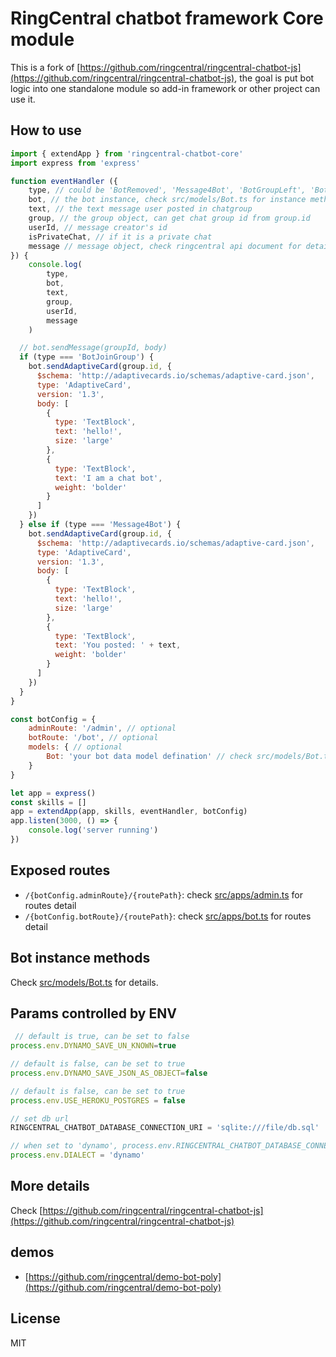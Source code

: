 # RingCentral chatbot framework Core module

This is a fork of [https://github.com/ringcentral/ringcentral-chatbot-js](https://github.com/ringcentral/ringcentral-chatbot-js), the goal is put bot logic into one standalone module so add-in framework or other project can use it.

## How to use

```js
import { extendApp } from 'ringcentral-chatbot-core'
import express from 'express'

function eventHandler ({
    type, // could be 'BotRemoved', 'Message4Bot', 'BotGroupLeft', 'BotJoinGroup', 'Maintain', 'SetupDatabase'
    bot, // the bot instance, check src/models/Bot.ts for instance methods
    text, // the text message user posted in chatgroup
    group, // the group object, can get chat group id from group.id
    userId, // message creator's id
    isPrivateChat, // if it is a private chat
    message // message object, check ringcentral api document for detail
}) {
    console.log(
        type,
        bot,
        text,
        group,
        userId,
        message
    )

  // bot.sendMessage(groupId, body)
  if (type === 'BotJoinGroup') {
    bot.sendAdaptiveCard(group.id, {
      $schema: 'http://adaptivecards.io/schemas/adaptive-card.json',
      type: 'AdaptiveCard',
      version: '1.3',
      body: [
        {
          type: 'TextBlock',
          text: 'hello!',
          size: 'large'
        },
        {
          type: 'TextBlock',
          text: 'I am a chat bot',
          weight: 'bolder'
        }
      ]
    })
  } else if (type === 'Message4Bot') {
    bot.sendAdaptiveCard(group.id, {
      $schema: 'http://adaptivecards.io/schemas/adaptive-card.json',
      type: 'AdaptiveCard',
      version: '1.3',
      body: [
        {
          type: 'TextBlock',
          text: 'hello!',
          size: 'large'
        },
        {
          type: 'TextBlock',
          text: 'You posted: ' + text,
          weight: 'bolder'
        }
      ]
    })
  }
}

const botConfig = {
    adminRoute: '/admin', // optional
    botRoute: '/bot', // optional
    models: { // optional
        Bot: 'your bot data model defination' // check src/models/Bot.ts as a example, optional
    }
}

let app = express()
const skills = []
app = extendApp(app, skills, eventHandler, botConfig)
app.listen(3000, () => {
    console.log('server running')
})
```

## Exposed routes

- `/{botConfig.adminRoute}/{routePath}`: check [src/apps/admin.ts](src/apps/admin.ts) for routes detail
- `/{botConfig.botRoute}/{routePath}`: check [src/apps/bot.ts](src/apps/bot.ts) for routes detail

## Bot instance methods

Check [src/models/Bot.ts](src/models/Bot.ts) for details.

## Params controlled by ENV

```js
 // default is true, can be set to false
process.env.DYNAMO_SAVE_UN_KNOWN=true

// default is false, can be set to true
process.env.DYNAMO_SAVE_JSON_AS_OBJECT=false

// default is false, can be set to true
process.env.USE_HEROKU_POSTGRES = false

// set db url
RINGCENTRAL_CHATBOT_DATABASE_CONNECTION_URI = 'sqlite:///file/db.sql'

// when set to 'dynamo', process.env.RINGCENTRAL_CHATBOT_DATABASE_CONNECTION_URI will be ignored
process.env.DIALECT = 'dynamo'
```

## More details

Check [https://github.com/ringcentral/ringcentral-chatbot-js](https://github.com/ringcentral/ringcentral-chatbot-js)

## demos

- [https://github.com/ringcentral/demo-bot-poly](https://github.com/ringcentral/demo-bot-poly)

## License

MIT
